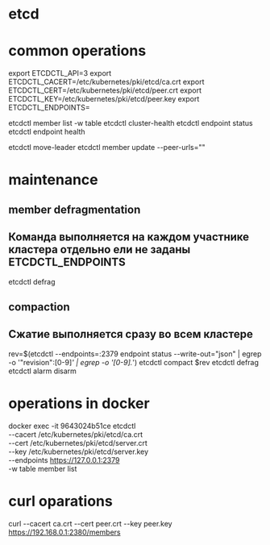 # etcd

# common operations

export ETCDCTL_API=3
export ETCDCTL_CACERT=/etc/kubernetes/pki/etcd/ca.crt
export ETCDCTL_CERT=/etc/kubernetes/pki/etcd/peer.crt
export ETCDCTL_KEY=/etc/kubernetes/pki/etcd/peer.key
export ETCDCTL_ENDPOINTS=

etcdctl member list -w table
etcdctl cluster-health
etcdctl endpoint status
etcdctl endpoint health

etcdctl move-leader <id>
etcdctl member update <member-id> --peer-urls="<new url>"

# maintenance
## member defragmentation
## Команда выполняется на каждом участнике кластера отдельно ели не заданы ETCDCTL_ENDPOINTS

etcdctl defrag

## compaction
## Сжатие выполняется сразу во всем кластере

rev=$(etcdctl --endpoints=:2379 endpoint status --write-out="json" | egrep -o '"revision":[0-9]*' | egrep -o '[0-9].*')
etcdctl compact $rev
etcdctl defrag
etcdctl alarm disarm

# operations in docker

docker exec -it 9643024b51ce etcdctl \
  --cacert /etc/kubernetes/pki/etcd/ca.crt \
  --cert /etc/kubernetes/pki/etcd/server.crt \
  --key /etc/kubernetes/pki/etcd/server.key \
  --endpoints https://127.0.0.1:2379 \
-w table member list

# curl oparations

curl --cacert ca.crt --cert peer.crt --key peer.key https://192.168.0.1:2380/members

